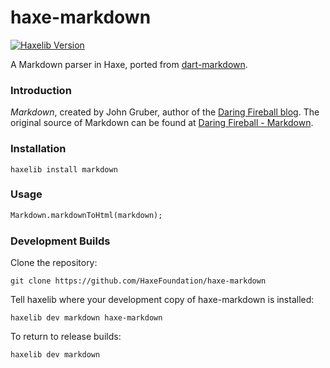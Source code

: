 
haxe-markdown
=============

[![Haxelib Version](https://img.shields.io/github/tag/HaxeFoundation/haxe-markdown.svg?label=haxelib)](http://lib.haxe.org/p/markdown)

A Markdown parser in Haxe, ported from [dart-markdown](https://github.com/dpeek/dart-markdown).

### Introduction

_Markdown_, created by John Gruber, author of the [Daring Fireball blog](http://daringfireball.net). The original source of Markdown can be found at [Daring Fireball - Markdown](http://daringfireball.net/projects/markdown).

### Installation

    haxelib install markdown

###  Usage

```haxe
Markdown.markdownToHtml(markdown);
```

### Development Builds

Clone the repository:

    git clone https://github.com/HaxeFoundation/haxe-markdown

Tell haxelib where your development copy of haxe-markdown is installed:

    haxelib dev markdown haxe-markdown

To return to release builds:

    haxelib dev markdown
